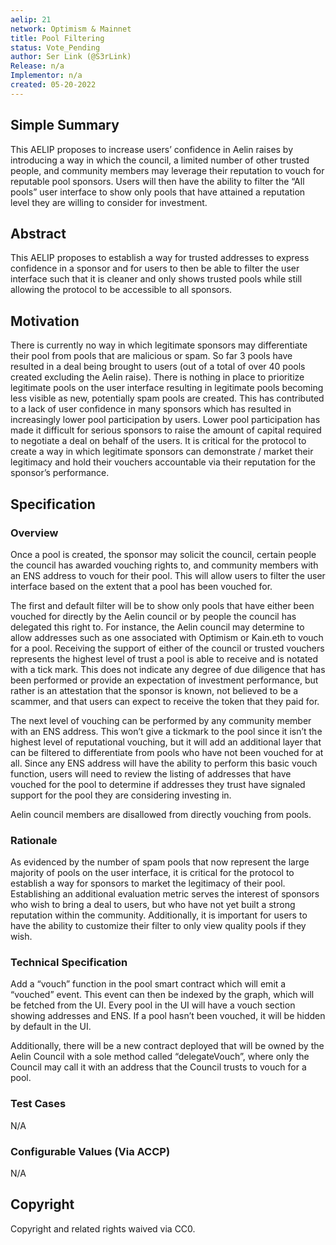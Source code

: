```yaml
---
aelip: 21
network: Optimism & Mainnet
title: Pool Filtering
status: Vote_Pending
author: Ser Link (@S3rLink)
Release: n/a
Implementor: n/a
created: 05-20-2022
---
```


## Simple Summary

This AELIP proposes to increase users’ confidence in Aelin raises by introducing a way in which the council, a limited number of other trusted people, and community members may leverage their reputation to vouch for reputable pool sponsors. Users will then have the ability to filter the “All pools” user interface to show only pools that have attained a reputation level they are willing to consider for investment.

## Abstract

This AELIP proposes to establish a way for trusted addresses to express confidence in a sponsor and for users to then be able to filter the user interface such that it is cleaner and only shows trusted pools while still allowing the protocol to be accessible to all sponsors.

## Motivation

There is currently no way in which legitimate sponsors may differentiate their pool from pools that are malicious or spam. So far 3 pools have resulted in a deal being brought to users (out of a total of over 40 pools created excluding the Aelin raise). There is nothing in place to prioritize legitimate pools on the user interface resulting in legitimate pools becoming less visible as new, potentially spam pools are created. This has contributed to a lack of user confidence in many sponsors which has resulted in increasingly lower pool participation by users. Lower pool participation has made it difficult for serious sponsors to raise the amount of capital required to negotiate a deal on behalf of the users. It is critical for the protocol to create a way in which legitimate sponsors can demonstrate / market their legitimacy and hold their vouchers accountable via their reputation for the sponsor’s performance.

## Specification

### Overview

Once a pool is created, the sponsor may solicit the council, certain people the council has awarded vouching rights to, and community members with an ENS address to vouch for their pool. This will allow users to filter the user interface based on the extent that a pool has been vouched for.

The first and default filter will be to show only pools that have either been vouched for directly by the Aelin council or by people the council has delegated this right to. For instance, the Aelin council may determine to allow addresses such as one associated with Optimism or Kain.eth to vouch for a pool. Receiving the support of either of the council or trusted vouchers represents the highest level of trust a pool is able to receive and is notated with a tick mark. This does not indicate any degree of due diligence that has been performed or provide an expectation of investment performance, but rather is an attestation that the sponsor is known, not believed to be a scammer, and that users can expect to receive the token that they paid for.

The next level of vouching can be performed by any community member with an ENS address. This won’t give a tickmark to the pool since it isn’t the highest level of reputational vouching, but it will add an additional layer that can be filtered to differentiate from pools who have not been vouched for at all. Since any ENS address will have the ability to perform this basic vouch function, users will need to review the listing of addresses that have vouched for the pool to determine if addresses they trust have signaled support for the pool they are considering investing in.

Aelin council members are disallowed from directly vouching from pools.

### Rationale

As evidenced by the number of spam pools that now represent the large majority of pools on the user interface, it is critical for the protocol to establish a way for sponsors to market the legitimacy of their pool. Establishing an additional evaluation metric serves the interest of sponsors who wish to bring a deal to users, but who have not yet built a strong reputation within the community. Additionally, it is important for users to have the ability to customize their filter to only view quality pools if they wish.

### Technical Specification

Add a “vouch” function in the pool smart contract which will emit a “vouched” event. This event can then be indexed by the graph, which will be fetched from the UI. Every pool in the UI will have a vouch section showing addresses and ENS. If a pool hasn’t been vouched, it will be hidden by default in the UI.

Additionally, there will be a new contract deployed that will be owned by the Aelin Council with a sole method called “delegateVouch”, where only the Council may call it with an address that the Council trusts to vouch for a pool.

### Test Cases

N/A

### Configurable Values (Via ACCP)

N/A

## Copyright

Copyright and related rights waived via CC0.
